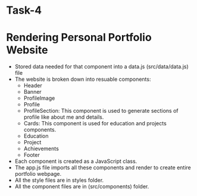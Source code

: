 <h1>Task-4</h1>
<h1>Rendering Personal Portfolio Website</h1>
<ul>
  <li>Stored data needed for that component into a data.js (src/data/data.js) file</li>
  <li>
      The website is broken down into resuable components:
      <ul>
        <li>Header</li>
        <li>Banner</li>
        <li>ProfileImage</li>
        <li>Profile</li>
        <li>ProfileSection: This component is used to generate sections of profile like about me and details.</li>
        <li>Cards: This component is used for education and projects components.</li>
        <li>Education</li>
        <li>Project</li>
        <li>Achievements</li>
        <li>Footer</li>
      </ul>
  </li>
  <li>Each component is created as a JavaScript class.</li>
  <li>The app.js file imports all these components and render to create entire portfolio webpage.</li>
  <li>All the style files are in styles folder.</li>
  <li>All the component files are in (src/components) folder.</li>
</ul>
